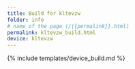 ```yaml
---
title: Build for kltevzw
folder: info
# name of the page (/{{permalink}}.html)
permalink: kltevzw_build.html
device: kltevzw
---
```

{% include templates/device_build.md %}
